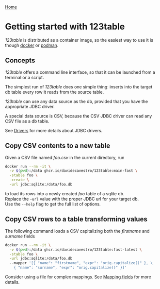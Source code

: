 [Home](/123table)

# Getting started with 123table

_123table_ is distributed as a container image, so the easiest
way to use it is though [docker](https://docs.docker.com/get-started/)
or [podman](https://podman.io/get-started).


## Concepts

_123table_ offers a command line interface, so that it can be launched
from a terminal or a script.

The simplest run of _123table_ does one simple thing:
inserts into the target db table every row it reads from the source table.

_123table_ can use any data source as the db, provided that you have the
appropriate JDBC driver.

A special data source is CSV, because the CSV JDBC driver can read any
CSV file as a db table.

See [Drivers](/123table/guide/drivers.html) for more details about JDBC drivers. 


## Copy CSV contents to a new table

Given a CSV file named _foo.csv_ in the current directory, run

```bash
docker run --rm -it \
  -v $(pwd):/data ghcr.io/davidecavestro/123table:main-fast \
  -stable foo \
  -create \
  -url jdbc:sqlite:/data/foo.db
```
to load its rows into a newly created _foo_ table of a sqlite db.
<br>
Replace the `-url` value with the proper JDBC url for your target db. 
<br>
Use the `--help` flag to get the full list of options.

## Copy CSV rows to a table transforming values

The following command loads a CSV capitalizing both the _firstname_ and
_surname_ fields

```bash
docker run --rm -it \
  -v $(pwd):/data ghcr.io/davidecavestro/123table:fast-latest \
  -stable foo \
  -url jdbc:sqlite:/data/foo.db
  --mapper '[{ "name": "firstname", "expr": "orig.capitalize()" }, \
    { "name": "surname", "expr": "orig.capitalize()" }]'
```

Consider using a file for complex mappings.
See [Mapping fields](/123table/guide/mapper.html) for more details.
